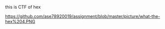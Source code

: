 this is CTF of hex






https://github.com/ase78920019/assignment/blob/master/picture/what-the-hex%204.PNG
